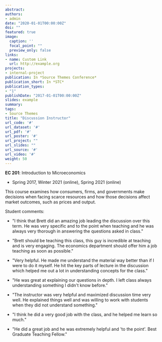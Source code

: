 ```yaml
---
abstract: 
authors:
- admin
date: "2020-01-01T00:00:00Z"
doi: ""
featured: true
image:
  caption: ''
  focal_point: ""
  preview_only: false
links:
- name: Custom Link
  url: http://example.org
projects:
- internal-project
publication: In *Source Themes Conference*
publication_short: In *STC*
publication_types:
- "1"
publishDate: "2017-01-01T00:00:00Z"
slides: example
summary: 
tags:
- Source Themes
title: "Discussion Instructor"
url_code: '#'
url_dataset: '#'
url_pdf: '#'
url_poster: '#'
url_project: ""
url_slides: ""
url_source: '#'
url_video: '#'
weight: 50
---
```


**EC 201**: Introduction to Microeconomics

* Spring 2017, Winter 2021 (online), Spring 2021 (online)

This course examines how consumers, firms, and governments make decisions when facing scarce resources and how those decisions affect market outcomes, such as prices and output.

Student comments:

* "I think that Brett did an amazing job leading the discussion over this term. He was very specific and to the point when teaching and he was always very thorough in answering the questions asked in class."

* "Brett should be teaching this class, this guy is incredible at teaching and is very engaging. The economics department should offer him a job teaching as soon as possible."

* "Very helpful. He made me understand the material way better than if I were to do it myself. He hit the key parts of lecture in the discussion which helped me out a lot in understanding concepts for the class."

* "He was great at explaining our questions in depth. I left class always understanding something I didn't know before."

* "The instructor was very helpful and maximized discussion time very well. He explained things well and was willing to work with students when they did not understand something."

* "I think he did a very good job with the class, and he helped me learn so much."

* "He did a great job and he was extremely helpful and 'to the point'. Best Graduate Teaching Fellow."
